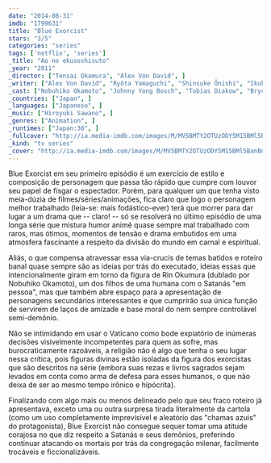```yaml
---
date: "2014-08-31"
imdb: "1799631"
title: "Blue Exorcist"
stars: "3/5"
categories: "series"
tags: ['netflix', 'series']
_title: "Ao no ekusoshisuto"
_year: "2011"
_director: ["Tensai Okamura", "Alex Von David", ]
_writer: ["Alex Von David", "Ryôta Yamaguchi", "Shinsuke Ônishi", "Ikuko Takahashi", "Natsuko Takahashi", "Kazue Katô", ]
_cast: ["Nobuhiko Okamoto", "Johnny Yong Bosch", "Tobias Diakow", "Bryce Papenbrook", "Jun Fukuyama", "Hiroshi Kamiya", "Kôji Yusa", "Sam Riegel", "Kana Hanazawa", ]
_countries: ["Japan", ]
_languages: ["Japanese", ]
_music: ["Hiroyuki Sawano", ]
_genres: ["Animation", ]
_runtimes: ["Japan:30", ]
_fullcover: "http://ia.media-imdb.com/images/M/MV5BMTY2OTUzODY5M15BMl5BanBnXkFtZTcwMzk2NDk3OQ@@.jpg"
_kind: "tv series"
_cover: "http://ia.media-imdb.com/images/M/MV5BMTY2OTUzODY5M15BMl5BanBnXkFtZTcwMzk2NDk3OQ@@._V1._SX100_SY140_.jpg"
---
```

Blue Exorcist em seu primeiro episódio é um exercício de estilo e composição de personagem que passa tão rápido que cumpre com louvor seu papel de fisgar o espectador. Porém, para qualquer um que tenha visto meia-dúzia de filmes/séries/animações, fica claro que logo o personagem melhor trabalhado (leia-se: mais fodástico-ever) terá que morrer para dar lugar a um drama que -- claro! -- só se resolverá no último episódio de uma longa série que mistura humor animê quase sempre mal trabalhado com raros, mas ótimos, momentos de tensão e drama embutidos em uma atmosfera fascinante a respeito da divisão do mundo em carnal e espiritual.

Aliás, o que compensa atravessar essa via-crucis de temas batidos e roteiro banal quase sempre são as ideias por trás do executado, ideias essas que intencionalmente giram em torno da figura de Rin Okumura (dublado por Nobuhiko Okamoto), um dos filhos de uma humana com o Satanás "em pessoa", mas que também abre espaço para a apresentação de personagens secundários interessantes e que cumprirão sua única função de servirem de laços de amizade e base moral do nem sempre controlável semi-demônio.

Não se intimidando em usar o Vaticano como bode expiatório de inúmeras decisões visivelmente incompetentes para quem as sofre, mas burocraticamente razoáveis, a religião não é algo que tenha o seu lugar nessa crítica, pois figuras divinas estão isoladas da figura dos exorcistas que são descritos na série (embora suas rezas e livros sagrados sejam levados em conta como arma de defesa para esses humanos, o que não deixa de ser ao mesmo tempo irônico e hipócrita).

Finalizando com algo mais ou menos delineado pelo que seu fraco roteiro já apresentava, exceto uma ou outra surpresa tirada literalmente da cartola (como um uso completamente imprevisível e aleatório das "chamas azuis" do protagonista), Blue Exorcist não consegue sequer tomar uma atitude corajosa no que diz respeito a Satanás e seus demônios, preferindo continuar atacando os mortais por trás da congregação milenar, facilmente trocáveis e ficcionalizáveis.
